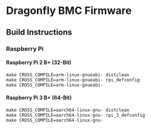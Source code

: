 # Dragonfly BMC Firmware

## Build Instructions

### Raspberry Pi

#### Raspberry Pi 2 B+ (32-Bit)

```
make CROSS_COMPILE=arm-linux-gnueabi- distclean
make CROSS_COMPILE=arm-linux-gnueabi- rpi_defconfig
make CROSS_COMPILE=arm-linux-gnueabi- 
```

#### Raspberry Pi 3 B+ (64-Bit)

```
make CROSS_COMPILE=aarch64-linux-gnu- distclean
make CROSS_COMPILE=aarch64-linux-gnu- rpi_3_defconfig
make CROSS_COMPILE=aarch64-linux-gnu-
```